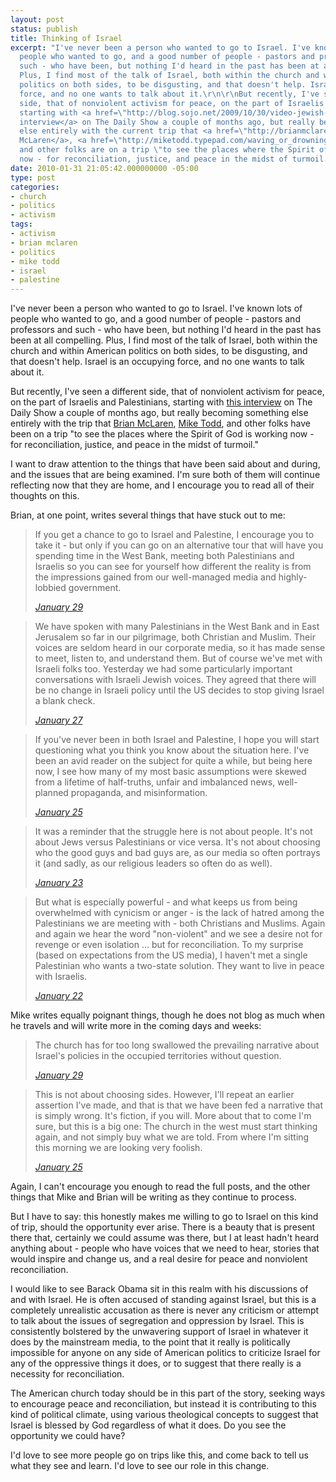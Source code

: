 ```yaml
---
layout: post
status: publish
title: Thinking of Israel
excerpt: "I've never been a person who wanted to go to Israel. I've known lots of
  people who wanted to go, and a good number of people - pastors and professors and
  such - who have been, but nothing I'd heard in the past has been at all compelling.
  Plus, I find most of the talk of Israel, both within the church and within American
  politics on both sides, to be disgusting, and that doesn't help. Israel is an occupying
  force, and no one wants to talk about it.\r\n\r\nBut recently, I've seen a different
  side, that of nonviolent activism for peace, on the part of Israelis and Palestinians,
  starting with <a href=\"http://blog.sojo.net/2009/10/30/video-jewish-american-and-palestinian-nonviolence-advocates-talk-with-jon-stewart/\">this
  interview</a> on The Daily Show a couple of months ago, but really becoming something
  else entirely with the current trip that <a href=\"http://brianmclaren.net/\">Brian
  McLaren</a>, <a href=\"http://miketodd.typepad.com/waving_or_drowning/\">Mike Todd</a>,
  and other folks are on a trip \"to see the places where the Spirit of God is working
  now - for reconciliation, justice, and peace in the midst of turmoil.\""
date: 2010-01-31 21:05:42.000000000 -05:00
type: post
categories:
- church
- politics
- activism
tags:
- activism
- brian mclaren
- politics
- mike todd
- israel
- palestine
---
```

I've never been a person who wanted to go to Israel. I've known lots of people who wanted to go, and a good number of people - pastors and professors and such - who have been, but nothing I'd heard in the past has been at all compelling. Plus, I find most of the talk of Israel, both within the church and within American politics on both sides, to be disgusting, and that doesn't help. Israel is an occupying force, and no one wants to talk about it.

But recently, I've seen a different side, that of nonviolent activism for peace, on the part of Israelis and Palestinians, starting with <a href="http://blog.sojo.net/2009/10/30/video-jewish-american-and-palestinian-nonviolence-advocates-talk-with-jon-stewart/">this interview</a> on The Daily Show a couple of months ago, but really becoming something else entirely with the trip that <a href="http://brianmclaren.net/">Brian McLaren</a>, <a href="http://miketodd.typepad.com/waving_or_drowning/">Mike Todd</a>, and other folks have been on a trip "to see the places where the Spirit of God is working now - for reconciliation, justice, and peace in the midst of turmoil."

I want to draw attention to the things that have been said about and during, and the issues that are being examined. I'm sure both of them will continue reflecting now that they are home, and I encourage you to read all of their thoughts on this.

Brian, at one point, writes several things that have stuck out to me:

<blockquote><p>If you get a chance to go to Israel and Palestine, I encourage you to take it - but only if you can go on an alternative tour that will have you spending time in the West Bank, meeting both Palestinians and Israelis so you can see for yourself how different the reality is from the impressions gained from our well-managed media and highly-lobbied government.</p><cite><a href="http://www.brianmclaren.net/archives/blog/two-photos-from-the-west-bank.html">January 29</a></cite></blockquote>

<blockquote><p>We have spoken with many Palestinians in the West Bank and in East Jerusalem so far in our pilgrimage, both Christian and Muslim. Their voices are seldom heard in our corporate media, so it has made sense to meet, listen to, and understand them. But of course we've met with Israeli folks too. Yesterday we had some particularly important conversations with Israeli Jewish voices. They agreed that there will be no change in Israeli policy until the US decides to stop giving Israel a blank check.</p><cite><a href="http://www.brianmclaren.net/archives/blog/jewish-voices.html">January 27</a></cite></blockquote>

<blockquote><p>If you've never been in both Israel and Palestine, I hope you will start questioning what you think you know about the situation here. I've been an avid reader on the subject for quite a while, but being here now, I see how many of my most basic assumptions were skewed from a lifetime of half-truths, unfair and imbalanced news, well-planned propaganda, and misinformation.</p><cite><a href="http://www.brianmclaren.net/archives/blog/dead-sea-nazareth-capernaum-regi.html">January 25</a></cite></blockquote>

<blockquote><p>It was a reminder that the struggle here is not about people. It's not about Jews versus Palestinians or vice versa. It's not about choosing who the good guys and bad guys are, as our media so often portrays it (and sadly, as our religious leaders so often do as well).</p><cite><a href="http://www.brianmclaren.net/archives/blog/reflections-from-ramallah-taybeh.html">January 23</a></cite></blockquote>

<blockquote><p>But what is especially powerful - and what keeps us from being overwhelmed with cynicism or anger - is the lack of hatred among the Palestinians we are meeting with - both Christians and Muslims. Again and again we hear the word "non-violent" and we see a desire not for revenge or even isolation ... but for reconciliation. To my surprise (based on expectations from the US media), I haven't met a single Palestinian who wants a two-state solution. They want to live in peace with Israelis.</p><cite><a href="http://www.brianmclaren.net/archives/blog/more-from-the-west-bank.html">January 22</a></cite></blockquote>

Mike writes equally poignant things, though he does not blog as much when he travels and will write more in the coming days and weeks:

<blockquote><p>The church has for too long swallowed the prevailing narrative about Israel's policies in the occupied territories without question.</p><cite><a href="http://miketodd.typepad.com/waving_or_drowning/2010/01/the-road-ahead.html">January 29</a></cite></blockquote>

<blockquote><p>This is not about choosing sides. However, I'll repeat an earlier assertion I've made, and that is that we have been fed a narrative that is simply wrong. It's fiction, if you will. More about that to come I'm sure, but this is a big one: The church in the west must start thinking again, and not simply buy what we are told. From where I'm sitting this morning we are looking very foolish.</p><cite><a href="http://miketodd.typepad.com/waving_or_drowning/2010/01/alive-and-well-in-jerusalem.html">January 25</a></cite></blockquote>

Again, I can't encourage you enough to read the full posts, and the other things that Mike and Brian will be writing as they continue to process.

But I have to say: this honestly makes me willing to go to Israel on this kind of trip, should the opportunity ever arise. There is a beauty that is present there that, certainly we could assume was there, but I at least hadn't heard anything about - people who have voices that we need to hear, stories that would inspire and change us, and a real desire for peace and nonviolent reconciliation.

I would like to see Barack Obama sit in this realm with his discussions of and with Israel. He is often accused of standing against Israel, but this is a completely unrealistic accusation as there is never any criticism or attempt to talk about the issues of segregation and oppression by Israel. This is consistently bolstered by the unwavering support of Israel in whatever it does by the mainstream media, to the point that it really is politically impossible for anyone on any side of American politics to criticize Israel for any of the oppressive things it does, or to suggest that there really is a necessity for reconciliation.

The American church today should be in this part of the story, seeking ways to encourage peace and reconciliation, but instead it is contributing to this kind of political climate, using various theological concepts to suggest that Israel is blessed by God regardless of what it does. Do you see the opportunity we could have?

I'd love to see more people go on trips like this, and come back to tell us what they see and learn. I'd love to see our role in this change.
